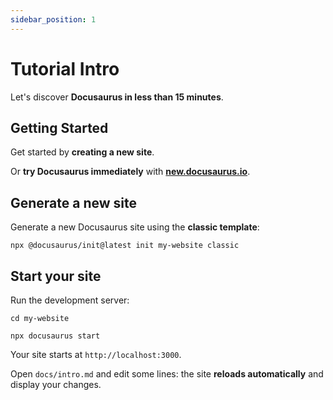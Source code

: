```yaml
---
sidebar_position: 1
---
```


# Tutorial Intro

Let's discover **Docusaurus in less than 15 minutes**.

## Getting Started

Get started by **creating a new site**.

Or **try Docusaurus immediately** with [**new.docusaurus.io**](https://new.docusaurus.io/).

## Generate a new site

Generate a new Docusaurus site using the **classic template**:

```shell
npx @docusaurus/init@latest init my-website classic
```

## Start your site

Run the development server:

```shell
cd my-website

npx docusaurus start
```

Your site starts at `http://localhost:3000`.

Open `docs/intro.md` and edit some lines: the site **reloads automatically** and display your changes.
